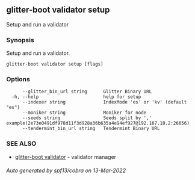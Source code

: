 ## glitter-boot validator setup

Setup and run a validator

### Synopsis

Setup and run a validator.

```
glitter-boot validator setup [flags]
```

### Options

```
      --glitter_bin_url string      Glitter Binary URL
  -h, --help                        help for setup
      --indexer string              IndexMode 'es' or 'kv' (default "es")
      --moniker string              Moniker for node
      --seeds string                Seeds split by ',' example(2e73e0491df978d11f3d928a36b635a4e94ef927@192.167.10.2:26656)
      --tendermint_bin_url string   Tendermint Binary URL
```

### SEE ALSO

* [glitter-boot validator](glitter-boot_validator.md)	 - validator manager

###### Auto generated by spf13/cobra on 13-Mar-2022
